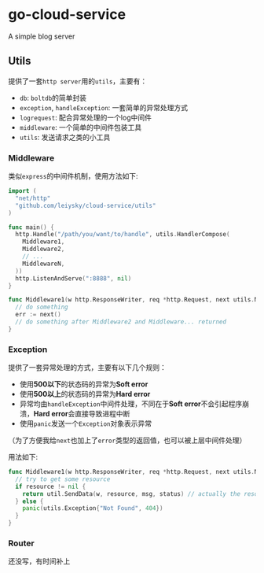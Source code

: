 # go-cloud-service
A simple blog server

## Utils
提供了一套`http server`用的`utils`，主要有：
* `db`: `boltdb`的简单封装
* `exception`, `handleException`: 一套简单的异常处理方式
* `logrequest`: 配合异常处理的一个log中间件
* `middleware`: 一个简单的中间件包装工具
* `utils`: 发送请求之类的小工具

### Middleware
类似`express`的中间件机制，使用方法如下:
```go
import (
  "net/http"
  "github.com/leiysky/cloud-service/utils"
)

func main() {
  http.Handle("/path/you/want/to/handle", utils.HandlerCompose(
    Middleware1,
    Middleware2,
    // ...
    MiddlewareN,
  ))
  http.ListenAndServe(":8888", nil)
}

func Middleware1(w http.ResponseWriter, req *http.Request, next utils.NextFun) error {
  // do something
  err := next()
  // do something after Middleware2 and Middleware... returned
}

```

### Exception
提供了一套异常处理的方式，主要有以下几个规则：
* 使用**500以下**的状态码的异常为**Soft error**
* 使用**500以上**的状态码的异常为**Hard error**
* 异常均由`handleException`中间件处理，不同在于**Soft error**不会引起程序崩溃，**Hard error**会直接导致进程中断
* 使用`panic`发送一个`Exception`对象表示异常

（为了方便我给`next`也加上了`error`类型的返回值，也可以被上层中间件处理）

用法如下:
```go
func Middleware1(w http.ResponseWriter, req *http.Request, next utils.NextFun) error {
  // try to get some resource
  if resource != nil {
    return util.SendData(w, resource, msg, status) // actually the resource here should be a JSON string
  } else {
    panic(utils.Exception{"Not Found", 404})
  }
}
```
### Router
还没写，有时间补上
